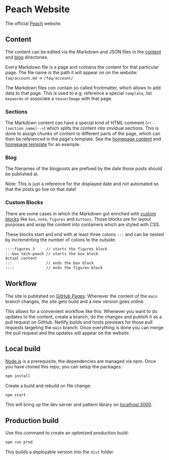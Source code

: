 # Peach Website

The official [Peach](https://peachbitcoin.com) website.

## Content

The content can be edited via the Markdown and JSON files in the [content](./content) and [blog](./blog) directories.

Every Markdown file is a page and contains the content for that particular page.
The file name is the path it will appear on on the website: `faq/account.md` ->  `/faq/account/`

The Markdown files con contain so called frontmatter, which allows to add data to that page.
This is used to e.g. reference a special `template`, list `keywords` or associate a `teaserImage` with that page.

### Sections

The Markdown content can have a special kind of HTML comment (`<!--[section_name]-->`) which splits the content into inividual sections.
This is done to assign chunks of content to different parts of the page, which can then be referenced in the page's template.
See the [homepage content](./content/index.md) and [homepage template](./src/index.pug) for an example.

### Blog

The filenames of the blogposts are prefixed by the date those posts should be published at.

Note: This is just a reference for the displayed date and not automated so that the posts go live on that date!

### Custom Blocks

There are some cases in which the Markdown got enriched with [custom blocks](./helpers.js) like `box`, `note`, `figures` and `buttons`.
Those blocks are for layout purposes and wrap the content into containers which are styled with CSS.

These blocks start and end with at least three colons `:::` and can be nested by incrementing the number of colons to the outside:

```md
::::figures 3     // starts the figures block
:::box tech-peach // starts the box block
Actual content
:::               // ends the box block
::::              // ends the figures block
```

## Workflow

The site is published on [GitHub Pages](https://docs.github.com/en/pages/configuring-a-custom-domain-for-your-github-pages-site/about-custom-domains-and-github-pages):
Whenever the content of the `main` branch changes, the site gets build and a new version goes online.

This allows for a convenient workflow like this:
Whenever you want to do updates to the content, create a branch, do the changes and publsih it as a pull request on GitHub.
Netlify builds and hosts previews for those pull requests targeting the `main` branch.
Once everything is done you can merge the pull request and the updates will appear on the website.

## Local build

[Node.js](https://nodejs.org/en/) is a prerequisite, the dependencies are managed via npm.
Once you have cloned this repo, you can setup the packages:

```bash
npm install
```

Create a build and rebuild on file change:

```bash
npm start
```

This will bring up the dev server and pattern library on [localhost:3000](http://localhost:3000).

## Production build

Use this command to create an optimized production build:

```bash
npm run prod
```

This builds a deployable version into the `dist` folder.
